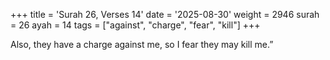 +++
title = 'Surah 26, Verses 14'
date = '2025-08-30'
weight = 2946
surah = 26
ayah = 14
tags = ["against", "charge", "fear", "kill"]
+++

Also, they have a charge against me, so I fear they may kill me.”